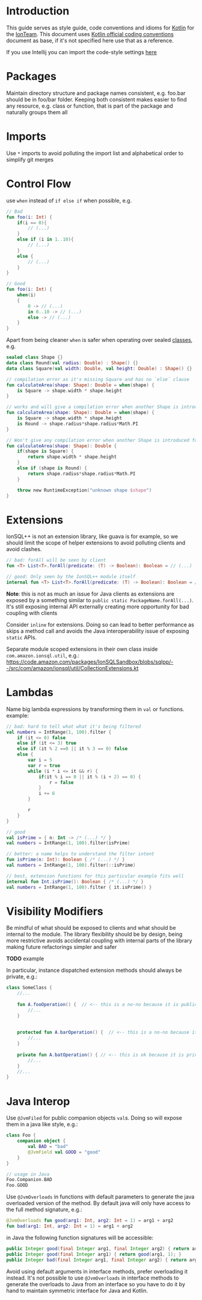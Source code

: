 # Introduction
This guide serves as style guide, code conventions and idioms for [Kotlin](https://kotlinlang.org/) for the [IonTeam](https://w.amazon.com/index.php/Ion). This document uses [Kotlin official coding conventions](http://kotlinlang.org/docs/reference/coding-conventions.html) document as base, if it's not specified here use that as a reference. 

If you use Intellij you can import the code-style settings [here](./intellij_code_style.xml)  

# Packages
Maintain directory structure and package names consistent, e.g. foo.bar should be in foo/bar folder. Keeping both consistent makes easier to find any resource, e.g. class or function, that is part of the package and naturally groups them all

# Imports
Use `*` imports to avoid polluting the import list and alphabetical order to simplify git merges

# Control Flow
use `when` instead of `if else if` when possible, e.g.

```kotlin
// Bad
fun foo(i: Int) {
    if(i == 0){
        // (...)
    }
    else if (i in 1..10){
        // (...)
    }
    else {
        // (...)
    }
}

// Good
fun foo(i: Int) {
    when(i)
    {
        0 -> // (...)
        in 0..10 -> // (...)
        else -> // (...)
    }
}

```

Apart from being cleaner `when` is safer when operating over sealed [classes](http://kotlinlang.org/docs/reference/sealed-classes.html), e.g.
```kotlin
sealed class Shape {}
data class Round(val radius: Double) : Shape() {}
data class Square(val width: Double, val height: Double) : Shape() {}

// compilation error as it's missing Square and has no `else` clause
fun calculateArea(shape: Shape): Double = when(shape) {
    is Square -> shape.width * shape.height
}

// works and will give a compilation error when another Shape is introduced
fun calculateArea(shape: Shape): Double = when(shape) {
    is Square -> shape.width * shape.height
    is Round -> shape.radius*shape.radius*Math.PI
}

// Won't give any compilation error when another Shape is introduced forcing you to implement a runtime failure
fun calculateArea(shape: Shape): Double {
    if(shape is Square) {
        return shape.width * shape.height
    }
    else if (shape is Round) {
        return shape.radius*shape.radius*Math.PI
    }

    throw new RuntimeException("unknown shape $shape")
}
```

# Extensions
IonSQL++ is not an extension library, like guava is for example, so we should limit the scope of helper extensions to avoid polluting clients and avoid clashes.
```kotlin
// bad: forAll will be seen by client
fun <T> List<T>.forAll(predicate: (T) -> Boolean): Boolean = // (...)

// good: Only seen by the IonSQL++ module itself   
internal fun <T> List<T>.forAll(predicate: (T) -> Boolean): Boolean = // (...)
```

**Note**: this is not as much an issue for Java clients as extensions are exposed by a something similar to `public static PackageName.forAll(...)`. It's still exposing internal API externally creating more opportunity for bad coupling with clients

Consider `inline` for extensions. Doing so can lead to better performance as skips a method call and avoids the Java interoperability issue of exposing `static` APIs.

Separate module scoped extensions in their own class inside `com.amazon.ionsql.util`, e.g.: https://code.amazon.com/packages/IonSQLSandbox/blobs/sqlpp/--/src/com/amazon/ionsql/util/CollectionExtensions.kt

# Lambdas
Name big lambda expressions by transforming them in `val` or functions. example:
```kotlin
// bad: hard to tell what what it's being filtered
val numbers = IntRange(1, 100).filter {
    if (it <= 0) false
    else if (it <= 3) true
    else if (it % 2 ==0 || it % 3 == 0) false
    else {
        var i = 5
        var r = true
        while (i * i <= it && r) {
            if(it % i == 0 || it % (i + 2) == 0) {
                r = false
            }
            i += 6
        }

        r
    }
}

// good
val isPrime = { n: Int -> /* (...) */ }
val numbers = IntRange(1, 100).filter(isPrime)

// better: a name helps to understand the filter intent  
fun isPrime(n: Int): Boolean { /* (...) */ }
val numbers = IntRange(1, 100).filter(::isPrime)

// best, extension functions for this particular example fits well   
internal fun Int.isPrime(): Boolean { /* (...) */ }
val numbers = IntRange(1, 100).filter { it.isPrime() }
```

# Visibility Modifiers
Be mindful of what should be exposed to clients and what should be internal to the module. The library flexibility should be by design, being more restrictive avoids accidental coupling with internal parts of the library making future refactorings simpler and safer

**TODO** example

In particular, instance dispatched extension methods should always be private, e.g.:

```kotlin
class SomeClass {
    //...
    
    fun A.fooOperation() {  // <-- this is a no-no because it is public.
        //...
    }
    
    
    protected fun A.barOperation() {  // <-- this is a no-no because it is protected.
        //...
    }
    
    private fun A.batOperation() { // <-- this is ok because it is private.
        //...
    }
    //...
}
```

# Java Interop

Use `@JvmFiled` for public companion objects `val`s. Doing so will expose them in a java like style, e.g.:
```kotlin
class Foo {
    companion object {
        val BAD = "bad"
        @JvmField val GOOD = "good"
    }
}

// usage in Java
Foo.Companion.BAD
Foo.GOOD
```

Use `@JvmOverloads` in functions with default parameters to generate the java overloaded version of the method. 
By default java will only have access to the full method signature, e.g.:  
```kotlin
@JvmOverloads fun good(arg1: Int, arg2: Int = 1) = arg1 + arg2
fun bad(arg1: Int, arg2: Int = 1) = arg1 + arg2   
```  
in Java the following function signatures will be accessible:
```java
public Integer good(final Integer arg1, final Integer arg2) { return arg1 + arg2; }
public Integer good(final Integer arg1) { return good(arg1, 1); }
public Integer bad(final Integer arg1, final Integer arg2) { return arg1 + arg2; }
```

Avoid using default arguments in interface methods, prefer overloading it instead. It's not possible to use `@JvmOverloads` in interface methods to generate the overloads to Java from an interface so you have to do it by hand to maintain symmetric interface for Java and Kotlin.  
